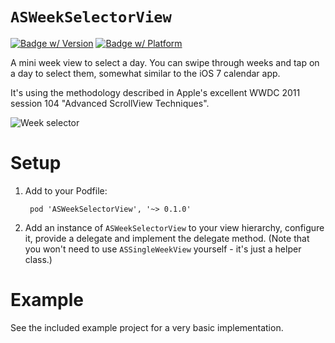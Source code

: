 # `ASWeekSelectorView`

[![Badge w/ Version](http://cocoapod-badges.herokuapp.com/v/ASWeekSelectorView/badge.png)](http://cocoadocs.org/docsets/ASCollectionViewController)
[![Badge w/ Platform](http://cocoapod-badges.herokuapp.com/p/ASWeekSelectorView/badge.png)](http://cocoadocs.org/docsets/ASCollectionViewController)

A mini week view to select a day. You can swipe through weeks and tap on a day to select them, somewhat similar to the iOS 7 calendar app.
 
It's using the methodology described in Apple's excellent WWDC 2011 session 104 "Advanced ScrollView Techniques".

![Week selector](http://cl.ly/image/0K1f1k0O4744)

# Setup

1) Add to your Podfile:

        pod 'ASWeekSelectorView', '~> 0.1.0'

2) Add an instance of `ASWeekSelectorView` to your view hierarchy, configure it, provide a delegate and implement the delegate method. (Note that you won't need to use `ASSingleWeekView` yourself - it's just a helper class.)

# Example

See the included example project for a very basic implementation.
